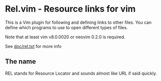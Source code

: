 # Rel.vim - Resource links for vim

This is a Vim plugin for following and defining links to other files. You can
define which programs to use to open different types of files.

Note that at least vim v8.0.0020 or neovim 0.2.0 is required.

See [doc/rel.txt](doc/rel.txt) for more info

## The name

REL stands for Resource Locator and sounds almost like URL if said quickly.
